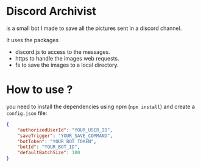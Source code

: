 # Discord Archivist
is a small bot I made to save all the pictures sent in a discord channel.

It uses the packages
- discord.js to access to the messages.
- https to handle the images web requests.
- fs to save the images to a local directory.

# How to use ?

you need to install the dependencies using npm (`npm install`)
and create a `config.json` file:

```json
{
    "authorizedUserId": "YOUR_USER_ID",
    "saveTrigger": "YOUR_SAVE_COMMAND",
    "botToken": "YOUR_BOT_TOKEN",
    "botId": "YOUR_BOT_ID",
    "defaultBatchSize": 100
}
```

